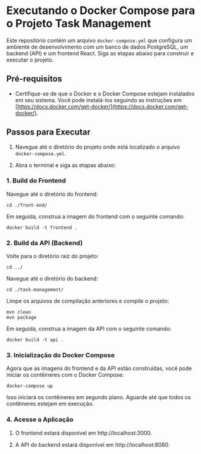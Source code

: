 # Executando o Docker Compose para o Projeto Task Management

Este repositório contém um arquivo `docker-compose.yml` que configura um ambiente de desenvolvimento com um banco de dados PostgreSQL, um backend (API) e um frontend React. Siga as etapas abaixo para construir e executar o projeto.

## Pré-requisitos

- Certifique-se de que o Docker e o Docker Compose estejam instalados em seu sistema. Você pode instalá-los seguindo as instruções em [https://docs.docker.com/get-docker/](https://docs.docker.com/get-docker/).

## Passos para Executar

1. Navegue até o diretório do projeto onde está localizado o arquivo `docker-compose.yml`.

2. Abra o terminal e siga as etapas abaixo:

### 1. Build do Frontend

Navegue até o diretório do frontend:

```
cd ./front-end/
```
Em seguida, construa a imagem do frontend com o seguinte comando:

```
docker build -t frontend .
```

### 2. Build da API (Backend)

Volte para o diretório raiz do projeto:

```
cd ../
```

Navegue até o diretório do backend:

```
cd ./task-management/
```

Limpe os arquivos de compilação anteriores e compile o projeto:

```
mvn clean
mvn package
```

Em seguida, construa a imagem da API com o seguinte comando:

```
docker build -t api .
```

### 3. Inicialização do Docker Compose

Agora que as imagens do frontend e da API estão construídas, você pode iniciar os contêineres com o Docker Compose:

```
docker-compose up
```

Isso iniciará os contêineres em segundo plano. Aguarde até que todos os contêineres estejam em execução.

### 4. Acesse a Aplicação

1. O frontend estará disponível em http://localhost:3000.

2. A API do backend estará disponível em http://localhost:8080.



